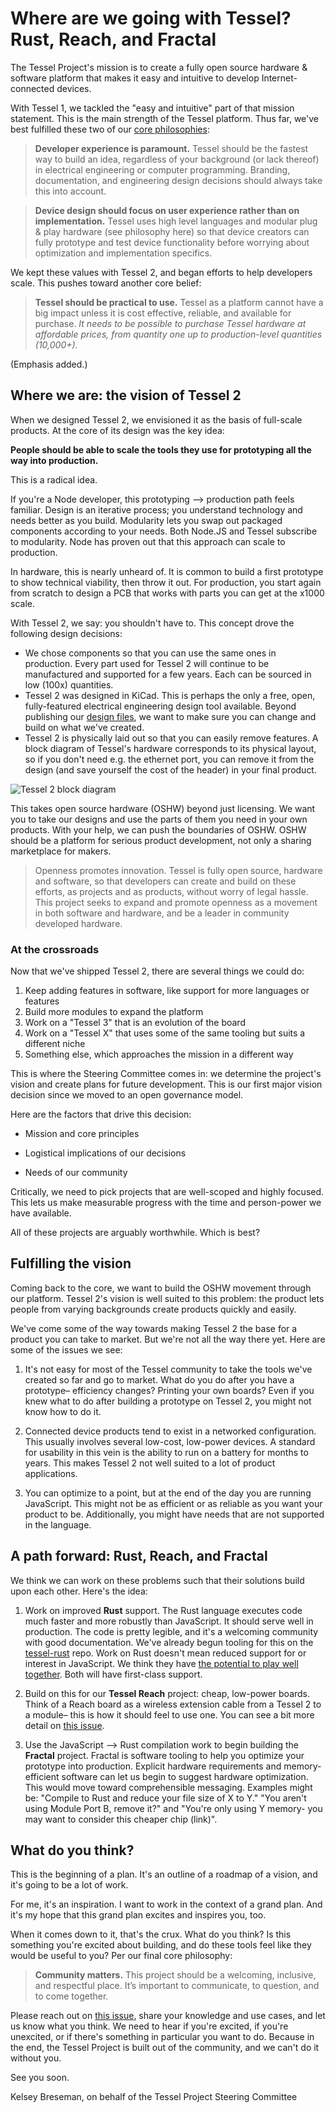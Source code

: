 # Where are we going with Tessel? Rust, Reach, and Fractal

The Tessel Project's mission is to create a fully open source hardware & software platform that makes it easy and intuitive to develop Internet-connected devices.

With Tessel 1, we tackled the "easy and intuitive" part of that mission statement. This is the main strength of the Tessel platform. Thus far, we've best fulfilled these two of our [core philosophies](https://github.com/tessel/project/blob/master/MISSION.md):

> **Developer experience is paramount.** Tessel should be the fastest way to build an idea, regardless of your background (or lack thereof) in electrical engineering or computer programming. Branding, documentation, and engineering design decisions should always take this into account.

> **Device design should focus on user experience rather than on implementation.** Tessel uses high level languages and modular plug & play hardware (see philosophy here) so that device creators can fully prototype and test device functionality before worrying about optimization and implementation specifics.

We kept these values with Tessel 2, and began efforts to help developers scale. This pushes toward another core belief:

> **Tessel should be practical to use.** Tessel as a platform cannot have a big impact unless it is cost effective, reliable, and available for purchase. *It needs to be possible to purchase Tessel hardware at affordable prices, from quantity one up to production-level quantities (10,000+).*

(Emphasis added.)

## Where we are: the vision of Tessel 2

When we designed Tessel 2, we envisioned it as the basis of full-scale products. At the core of its design was the key idea:

**People should be able to scale the tools they use for prototyping all the way into production.**

This is a radical idea.

If you're a Node developer, this prototyping --> production path feels familiar. Design is an iterative process; you understand technology and needs better as you build. Modularity lets you swap out packaged components according to your needs. Both Node.JS and Tessel subscribe to modularity. Node has proven out that this approach can scale to production.

In hardware, this is nearly unheard of. It is common to build a first prototype to show technical viability, then throw it out. For production, you start again from scratch to design a PCB that works with parts you can get at the x1000 scale.

With Tessel 2, we say: you shouldn't have to. This concept drove the following design decisions:

* We chose components so that you can use the same ones in production. Every part used for Tessel 2 will continue to be manufactured and supported for a few years. Each can be sourced in low (100x) quantities.
* Tessel 2 was designed in KiCad. This is perhaps the only a free, open, fully-featured electrical engineering design tool available. Beyond publishing our [design files](https://github.com/tessel/t2-hardware), we want to make sure you can change and build on what we've created.
* Tessel 2 is physically laid out so that you can easily remove features. A block diagram of Tessel's hardware corresponds to its physical layout, so if you don't need e.g. the ethernet port, you can remove it from the design (and save yourself the cost of the header) in your final product.

![Tessel 2 block diagram](http://softdroid.net/sites/default/files/resize/remote/eb0193ce7bae91d87724d28642c83ab7-500x458.png)

This takes open source hardware (OSHW) beyond just licensing. We want you to take our designs and use the parts of them you need in your own products. With your help, we can push the boundaries of OSHW. OSHW should be a platform for serious product development, not only a sharing marketplace for makers.

> Openness promotes innovation. Tessel is fully open source, hardware and software, so that developers can create and build on these efforts, as projects and as products, without worry of legal hassle. This project seeks to expand and promote openness as a movement in both software and hardware, and be a leader in community developed hardware.

### At the crossroads

Now that we've shipped Tessel 2, there are several things we could do:

1. Keep adding features in software, like support for more languages or features
1. Build more modules to expand the platform
1. Work on a "Tessel 3" that is an evolution of the board
1. Work on a "Tessel X" that uses some of the same tooling but suits a different niche
1. Something else, which approaches the mission in a different way

This is where the Steering Committee comes in: we determine the project's vision and create plans for future development. This is our first major vision decision since we moved to an open governance model.

Here are the factors that drive this decision:

* Mission and core principles

* Logistical implications of our decisions

* Needs of our community

Critically, we need to pick projects that are well-scoped and highly focused. This lets us make measurable progress with the time and person-power we have available.

All of these projects are arguably worthwhile. Which is best?

## Fulfilling the vision

Coming back to the core, we want to build the OSHW movement through our platform. Tessel 2's vision is well suited to this problem: the product lets people from varying backgrounds create products quickly and easily.

We've come some of the way towards making Tessel 2 the base for a product you can take to market. But we're not all the way there yet. Here are some of the issues we see:

1. It's not easy for most of the Tessel community to take the tools we've created so far and go to market. What do you do after you have a prototype– efficiency changes? Printing your own boards? Even if you knew what to do after building a prototype on Tessel 2, you might not know how to do it.

1. Connected device products tend to exist in a networked configuration. This usually involves several low-cost, low-power devices. A standard for usability in this vein is the ability to run on a battery for months to years. This makes Tessel 2 not well suited to a lot of product applications.

1. You can optimize to a point, but at the end of the day you are running JavaScript. This might not be as efficient or as reliable as you want your product to be. Additionally, you might have needs that are not supported in the language.

## A path forward: Rust, Reach, and Fractal

We think we can work on these problems such that their solutions build upon each other. Here's the idea:

1. Work on improved **Rust** support. The Rust language executes code much faster and more robustly than JavaScript. It should serve well in production. The code is pretty legible, and it's a welcoming community with good documentation. We've already begun tooling for this on the [tessel-rust](//github.com/tessel/tessel-rust) repo. Work on Rust doesn't mean reduced support for or interest in JavaScript. We think they have [the potential to play well together](https://github.com/rustbridge/neon). Both will have first-class support.

1. Build on this for our **Tessel Reach** project: cheap, low-power boards. Think of a Reach board as a wireless extension cable from a Tessel 2 to a module– this is how it should feel to use one. You can see a bit more detail on [this issue](https://github.com/tessel/project/issues/142).

1. Use the JavaScript --> Rust compilation work to begin building the **Fractal** project. Fractal is software tooling to help you optimize your prototype into production. Explicit hardware requirements and memory-efficient software can let us begin to suggest hardware optimization. This would move toward comprehensible messaging. Examples might be: "Compile to Rust and reduce your file size of X to Y." "You aren't using Module Port B, remove it?" and "You're only using Y memory- you may want to consider this cheaper chip (link)".

## What do you think?

This is the beginning of a plan. It's an outline of a roadmap of a vision, and it's going to be a lot of work.

For me, it's an inspiration. I want to work in the context of a grand plan. And it's my hope that this grand plan excites and inspires you, too.

When it comes down to it, that's the crux. What do you think? Is this something you're excited about building, and do these tools feel like they would be useful to you? Per our final core philosophy:

> **Community matters.** This project should be a welcoming, inclusive, and respectful place. It’s important to communicate, to question, and to come together.

Please reach out on [this issue](https://github.com/tessel/project/issues/186), share your knowledge and use cases, and let us know what you think. We need to hear if you're excited, if you're unexcited, or if there's something in particular you want to do. Because in the end, the Tessel Project is built out of the community, and we can't do it without you.

See you soon.

Kelsey Breseman, on behalf of the Tessel Project Steering Committee
